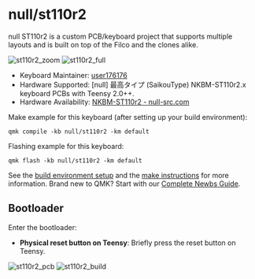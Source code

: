 # null/st110r2

null ST110r2 is a custom PCB/keyboard project that supports multiple layouts and is built on top of the Filco and the clones alike.

![st110r2_zoom](https://s3.amazonaws.com/null-src/images/posts/nkbm-st110r2/NKBM-ST110r21-both1.png)
![st110r2_full](https://s3.amazonaws.com/null-src/images/posts/nkbm-st110r2/NKBM-ST110r21-both3.png)

* Keyboard Maintainer: [user176176](https://github.com/user176176)
* Hardware Supported: [null] 最高タイプ (SaikouType) NKBM-ST110r2.x keyboard PCBs with Teensy 2.0++.
* Hardware Availability: [NKBM-ST110r2 - null-src.com](https://null-src.com/posts/nkbm-st110r2/post.php)

Make example for this keyboard (after setting up your build environment):

    qmk compile -kb null/st110r2 -km default

Flashing example for this keyboard:

    qmk flash -kb null/st110r2 -km default

See the [build environment setup](https://docs.qmk.fm/#/getting_started_build_tools) and the [make instructions](https://docs.qmk.fm/#/getting_started_make_guide) for more information. Brand new to QMK? Start with our [Complete Newbs Guide](https://docs.qmk.fm/#/newbs).

## Bootloader

Enter the bootloader:

* **Physical reset button on Teensy**: Briefly press the reset button on Teensy.



![st110r2_pcb](https://s3.amazonaws.com/null-src/images/posts/nkbm-st110r2/NKBM-ST110r2_PCB.jpg)
![st110r2_build](https://s3.amazonaws.com/null-src/images/posts/nkbm-st110r2/NKBM-ST110r2.1_rosewill_top.jpg)
